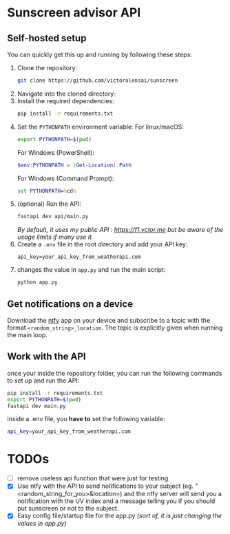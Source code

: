 # Sunscreen advisor API

## Self-hosted setup

You can quickly get this up and running by following these steps:
1. Clone the repository:
   ```bash
   git clone https://github.com/victoralensai/sunscreen
   ```
2. Navigate into the cloned directory:
3. Install the required dependencies:
   ```bash
   pip install -r requirements.txt
   ```
4. Set the `PYTHONPATH` environment variable:
    For linux/macOS:
    ```bash
    export PYTHONPATH=$(pwd)
    ```
    For Windows (PowerShell):
    ```powershell
    $env:PYTHONPATH = (Get-Location).Path
    ```
    For Windows (Command Prompt):
    ```cmd
    set PYTHONPATH=%cd%
    ```
5. (optional) Run the API:
   ```bash
   fastapi dev api/main.py
   ```
   _By default, it uses my public API : https://f1.vctor.me but be aware of the usage limits if many use it._
6. Create a `.env` file in the root directory and add your API key:
   ```
   api_key=your_api_key_from_weatherapi.com
   ```
7. changes the value in `app.py` and run the main script:
   ```bash
   python app.py
   ```

## Get notifications on a device
Download the [ntfy](https://ntfy.sh/) app on your device and subscribe to a topic with the format `<random_string>_location`. The topic is explicitly given when running the main loop.

## Work with the API
once your inside the repository folder, you can run the following commands to set up and run the API:

```bash
pip install -r requirements.txt
export PYTHONPATH=$(pwd)
fastapi dev main.py
```

inside a .env file, you **have to** set the following variable:

```bash
api_key=your_api_key_from_weatherapi.com
```

# TODOs
- [ ] remove useless api function that were just for testing
- [x] Use ntfy with the API to send notifications to your subject (eg. "<random_string_for_you>&location=<location>) and the ntfy server will send you a notification with the UV index and a message telling you if you should put sunscreen or not to the subject.
- [x] Easy config file/startup file for the app.py _(sort of, it is just changing the values in app.py)_